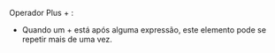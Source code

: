 Operador Plus + :

- Quando um + está após alguma expressão, este elemento pode se repetir mais de uma vez.